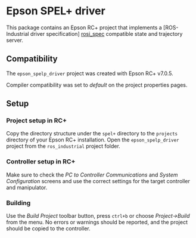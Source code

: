 # Epson SPEL+ driver

This package contains an Epson RC+ project that implements a [ROS-Industrial
driver specification] [rosi_spec] compatible state and trajectory server.


## Compatibility

The `epson_spelp_driver` project was created with Epson RC+ v7.0.5.

Compiler compatibility was set to *default* on the project properties
pages.


## Setup

### Project setup in RC+

Copy the directory structure under the `spel+` directory to the `projects`
directory of your Epson RC+ installation. Open the `epson_spelp_driver`
project from the `ros_industrial` project folder.


### Controller setup in RC+

Make sure to check the *PC to Controller Communications* and *System
Configuration* screens and use the correct settings for the target
controller and manipulator.


### Building

Use the *Build Project* toolbar button, press `ctrl+b` or choose
*Project->Build* from the menu. No errors or warnings should be reported,
and the project should be copied to the controller.



[rosi_spec]: http://wiki.ros.org/Industrial/Industrial_Robot_Driver_Spec
             "ROS-Industrial Robot Driver Specification (Final), online, retrieved 2015-03-10"
